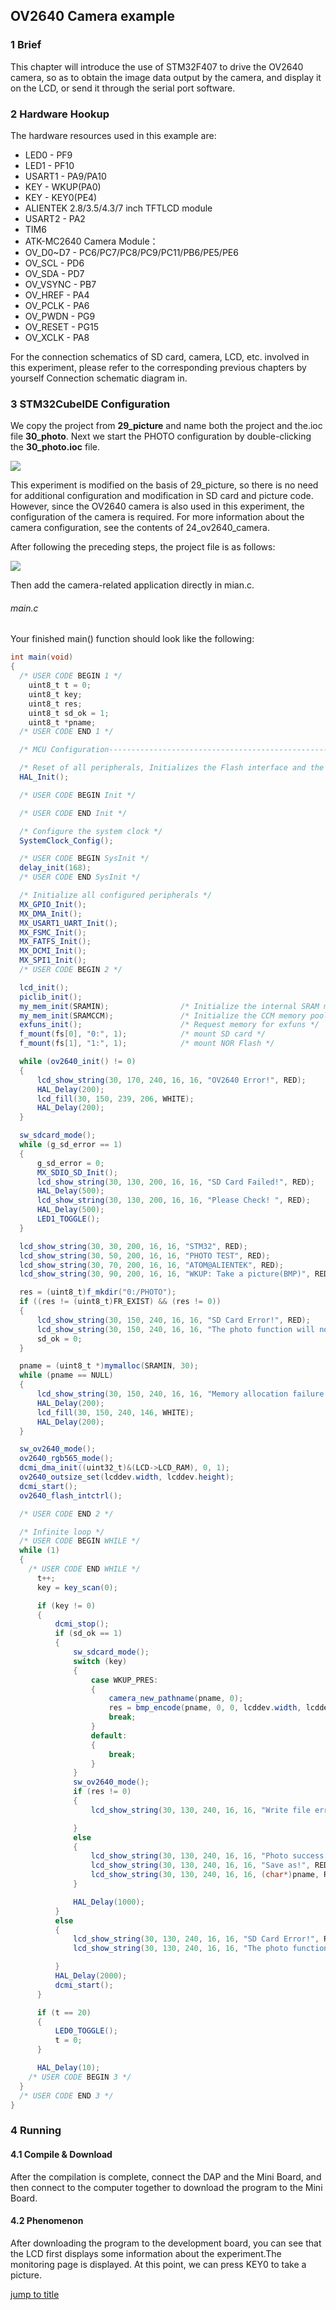 ## OV2640 Camera example<a name="brief"></a>

### 1 Brief
This chapter will introduce the use of STM32F407 to drive the OV2640 camera, so as to obtain the image data output by the camera, and display it on the LCD, or send it through the serial port software.
### 2 Hardware Hookup
The hardware resources used in this example are:
+ LED0 - PF9
+ LED1 - PF10
+ USART1 - PA9/PA10
+ KEY - WKUP(PA0)
+ KEY - KEY0(PE4)
+ ALIENTEK  2.8/3.5/4.3/7 inch TFTLCD module
+ USART2 - PA2 
+ TIM6
+ ATK-MC2640 Camera Module：
+ OV_D0~D7 - PC6/PC7/PC8/PC9/PC11/PB6/PE5/PE6
+ OV_SCL - PD6
+ OV_SDA - PD7
+ OV_VSYNC - PB7
+ OV_HREF - PA4
+ OV_PCLK - PA6
+ OV_PWDN - PG9
+ OV_RESET - PG15
+ OV_XCLK - PA8

For the connection schematics of SD card, camera, LCD, etc. involved in this experiment, please refer to the corresponding previous chapters by yourself
Connection schematic diagram in.

### 3 STM32CubeIDE Configuration

We copy the project from  **29_picture** and name both the project and the.ioc file **30_photo**. Next we start the PHOTO configuration by double-clicking the **30_photo.ioc** file.

<img src="../../1_docs/3_figures/30_photo/02_photo.png">

This experiment is modified on the basis of 29_picture, so there is no need for additional configuration and modification in SD card and picture code. However, since the OV2640 camera is also used in this experiment, the configuration of the camera is required. For more information about the camera configuration, see the contents of 24_ov2640_camera.

After following the preceding steps, the project file is as follows:

<img src="../../1_docs/3_figures/30_photo/03_photo.png">

Then add the camera-related application directly in mian.c.

###### main.c
Your finished main() function should look like the following:
```c#
int main(void)
{
  /* USER CODE BEGIN 1 */
    uint8_t t = 0;
    uint8_t key;
    uint8_t res;
    uint8_t sd_ok = 1;
    uint8_t *pname;
  /* USER CODE END 1 */

  /* MCU Configuration--------------------------------------------------------*/

  /* Reset of all peripherals, Initializes the Flash interface and the Systick. */
  HAL_Init();

  /* USER CODE BEGIN Init */

  /* USER CODE END Init */

  /* Configure the system clock */
  SystemClock_Config();

  /* USER CODE BEGIN SysInit */
  delay_init(168);
  /* USER CODE END SysInit */

  /* Initialize all configured peripherals */
  MX_GPIO_Init();
  MX_DMA_Init();
  MX_USART1_UART_Init();
  MX_FSMC_Init();
  MX_FATFS_Init();
  MX_DCMI_Init();
  MX_SPI1_Init();
  /* USER CODE BEGIN 2 */

  lcd_init();
  piclib_init();
  my_mem_init(SRAMIN);                /* Initialize the internal SRAM memory pool */
  my_mem_init(SRAMCCM);               /* Initialize the CCM memory pool */
  exfuns_init();                      /* Request memory for exfuns */
  f_mount(fs[0], "0:", 1);            /* mount SD card */
  f_mount(fs[1], "1:", 1);            /* mount NOR Flash */

  while (ov2640_init() != 0)                                                              /* Initialize OV2640 */
  {
      lcd_show_string(30, 170, 240, 16, 16, "OV2640 Error!", RED);
      HAL_Delay(200);
      lcd_fill(30, 150, 239, 206, WHITE);
      HAL_Delay(200);
  }

  sw_sdcard_mode();
  while (g_sd_error == 1)
  {
  	  g_sd_error = 0;
  	  MX_SDIO_SD_Init();
      lcd_show_string(30, 130, 200, 16, 16, "SD Card Failed!", RED);
      HAL_Delay(500);
      lcd_show_string(30, 130, 200, 16, 16, "Please Check! ", RED);
      HAL_Delay(500);
      LED1_TOGGLE();
  }

  lcd_show_string(30, 30, 200, 16, 16, "STM32", RED);
  lcd_show_string(30, 50, 200, 16, 16, "PHOTO TEST", RED);
  lcd_show_string(30, 70, 200, 16, 16, "ATOM@ALIENTEK", RED);
  lcd_show_string(30, 90, 200, 16, 16, "WKUP: Take a picture(BMP)", RED);

  res = (uint8_t)f_mkdir("0:/PHOTO");                                                     /* Create a PHOTO folder */
  if ((res != (uint8_t)FR_EXIST) && (res != 0))                                           /* PHOTO folder does not exist and creation failed */
  {
      lcd_show_string(30, 150, 240, 16, 16, "SD Card Error!", RED);
      lcd_show_string(30, 150, 240, 16, 16, "The photo function will not be available!", RED);
      sd_ok = 0;
  }

  pname = (uint8_t *)mymalloc(SRAMIN, 30);                                                /* Allocates memory for the filename with path */
  while (pname == NULL)
  {
      lcd_show_string(30, 150, 240, 16, 16, "Memory allocation failure!", RED);
      HAL_Delay(200);
      lcd_fill(30, 150, 240, 146, WHITE);
      HAL_Delay(200);
  }

  sw_ov2640_mode();
  ov2640_rgb565_mode();                                                                   /* Set OV2640 to RGB565 mode */
  dcmi_dma_init((uint32_t)&(LCD->LCD_RAM), 0, 1);										  /* Configure DCMI DMA */
  ov2640_outsize_set(lcddev.width, lcddev.height);                                        /* Full screen zoom */
  dcmi_start();                                                                           /* Start DCMI transfer */
  ov2640_flash_intctrl();                                                                 /* Internal control flash */

  /* USER CODE END 2 */

  /* Infinite loop */
  /* USER CODE BEGIN WHILE */
  while (1)
  {
    /* USER CODE END WHILE */
      t++;
      key = key_scan(0);

      if (key != 0)                                                                       /* There are keys to press */
      {
          dcmi_stop();                                                                    /* First disable DCMI transmission */
          if (sd_ok == 1)                                                                 /* SD card is normal */
          {
              sw_sdcard_mode();                                                           /* Switch to SD card mode */
              switch (key)
              {
                  case WKUP_PRES:
                  {
                      camera_new_pathname(pname, 0);                                      /* The file name is in BMP format */
                      res = bmp_encode(pname, 0, 0, lcddev.width, lcddev.height, 0);      /* Encode and save the BMP file */
                      break;
                  }
                  default:
                  {
                      break;
                  }
              }
              sw_ov2640_mode();                                                           /* Switch to OV2640 mode */
              if (res != 0)
              {
                  lcd_show_string(30, 130, 240, 16, 16, "Write file error!", RED);

              }
              else
              {
                  lcd_show_string(30, 130, 240, 16, 16, "Photo success!", RED);
                  lcd_show_string(30, 130, 240, 16, 16, "Save as!", RED);
                  lcd_show_string(30, 130, 240, 16, 16, (char*)pname, RED);
              }

              HAL_Delay(1000);
          }
          else                                                                            /* SD card is not available */
          {
              lcd_show_string(30, 130, 240, 16, 16, "SD Card Error!", RED);
              lcd_show_string(30, 130, 240, 16, 16, "The photo function is unavailable!", RED);

          }
          HAL_Delay(2000);
          dcmi_start();                                                                   /* Resume DCMI transmission */
      }

      if (t == 20)
      {
          LED0_TOGGLE();
          t = 0;
      }

      HAL_Delay(10);
    /* USER CODE BEGIN 3 */
  }
  /* USER CODE END 3 */
}
```

### 4 Running
#### 4.1 Compile & Download
After the compilation is complete, connect the DAP and the Mini Board, and then connect to the computer together to download the program to the Mini Board.
#### 4.2 Phenomenon

After downloading the program to the development board, you can see that the LCD first displays some information about the experiment.The monitoring page is displayed. At this point, we can press KEY0 to take a picture.

[jump to title](#brief)
